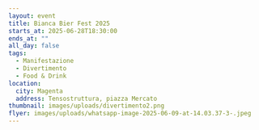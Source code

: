 ```yaml
---
layout: event
title: Bianca Bier Fest 2025
starts_at: 2025-06-28T18:30:00
ends_at: ""
all_day: false
tags:
  - Manifestazione
  - Divertimento
  - Food & Drink
location:
  city: Magenta
  address: Tensostruttura, piazza Mercato
thumbnail: images/uploads/divertimento2.png
flyer: images/uploads/whatsapp-image-2025-06-09-at-14.03.37-3-.jpeg
---
```

